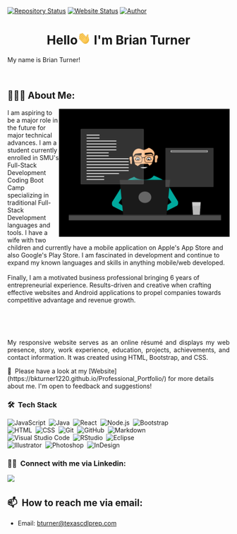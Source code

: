 
[![Repository Status](https://img.shields.io/badge/Repository%20Status-Maintained-dark%20green.svg)](https://github.com/AVS1508/AVS1508.github.io/)
[![Website Status](https://img.shields.io/badge/Website%20Status-Online-green)](https://bkturner1220.github.io/Professional_Portfolio/)
[![Author](https://img.shields.io/badge/Author-Brian%20K.%20Turner-blue.svg)](https://www.linkedin.com/in/brian-turner-1923b8177/)


<h1 align="center">Hello<img src="https://raw.githubusercontent.com/ABSphreak/ABSphreak/master/gifs/Hi.gif" width="30px"> I'm Brian Turner</h1>
 
My name is Brian Turner!

<br />

## 👨🏻‍💻 About Me:

<img  src="./thoughtworks-gif_dribbble.gif" height="290px" align="right" />

I am aspiring to be a major role in the
future for major technical advances. I am a
student currently enrolled in SMU's Full-Stack Development Coding Boot Camp
specializing in traditional Full-Stack
Development languages and tools. I have
a wife with two children and currently
have a mobile application on Apple's App
Store and also Google's Play Store. I am
fascinated in development and continue
to expand my known languages and skills
in anything mobile/web developed.
<br>
<br>
Finally, I am a motivated business
professional bringing 6 years of
entrepreneurial experience. Results-driven
and creative when crafting effective
websites and Android applications to
propel companies towards competitive
advantage and revenue growth.

<br>
<br>
<br>
<p align="justify">My responsive website serves as an online résumé and displays my web presence, story, work experience, education, projects, achievements, and contact information. It was created using HTML, Bootstrap, and CSS.</p>
📄 &nbsp;Please have a look at my [Website](https://bkturner1220.github.io/Professional_Portfolio/) for more details about me. I'm open to feedback and suggestions!

<br>

### 🛠 &nbsp;Tech Stack

![JavaScript](https://img.shields.io/badge/-JavaScript-05122A?style=flat&logo=javascript)&nbsp;
![Java](https://img.shields.io/badge/-Java-05122A?style=flat&logo=Java&logoColor=FFA518)&nbsp;
![React](https://img.shields.io/badge/-React-05122A?style=flat&logo=react)&nbsp;
![Node.js](https://img.shields.io/badge/-Node.js-05122A?style=flat&logo=node.js)&nbsp;
![Bootstrap](https://img.shields.io/badge/-Bootstrap-05122A?style=flat&logo=bootstrap&logoColor=563D7C)\
![HTML](https://img.shields.io/badge/-HTML-05122A?style=flat&logo=HTML5)&nbsp;
![CSS](https://img.shields.io/badge/-CSS-05122A?style=flat&logo=CSS3&logoColor=1572B6)&nbsp;
![Git](https://img.shields.io/badge/-Git-05122A?style=flat&logo=git)&nbsp;
![GitHub](https://img.shields.io/badge/-GitHub-05122A?style=flat&logo=github)&nbsp;
![Markdown](https://img.shields.io/badge/-Markdown-05122A?style=flat&logo=markdown)\
![Visual Studio Code](https://img.shields.io/badge/-Visual%20Studio%20Code-05122A?style=flat&logo=visual-studio-code&logoColor=007ACC)&nbsp;
![RStudio](https://img.shields.io/badge/-RStudio-05122A?style=flat&logo=rstudio)&nbsp;
![Eclipse](https://img.shields.io/badge/-Eclipse-05122A?style=flat&logo=eclipse-ide&logoColor=2C2255)\
![Illustrator](https://img.shields.io/badge/-Illustrator-05122A?style=flat&logo=adobe-illustrator)&nbsp;
![Photoshop](https://img.shields.io/badge/-Photoshop-05122A?style=flat&logo=adobe-photoshop)&nbsp;
![InDesign](https://img.shields.io/badge/-InDesign-05122A?style=flat&logo=adobe-indesign)


### 🤝🏻 &nbsp;Connect with me via Linkedin:

<a href="in/brian-turner-1923b8177"><img src="https://img.shields.io/badge/-Brian%20K.%20Turner-0077B5?style=flat&logo=Linkedin&logoColor=white"/></a>

## 📫 &nbsp;How to reach me via email:

- Email: [bturner@texascdlprep.com](bturner@texascdlprep.com)
